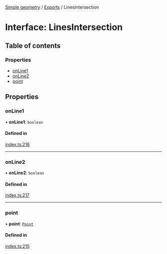 [Simple geometry](../README.md) / [Exports](../modules.md) / LinesIntersection

# Interface: LinesIntersection

## Table of contents

### Properties

- [onLine1](LinesIntersection.md#online1)
- [onLine2](LinesIntersection.md#online2)
- [point](LinesIntersection.md#point)

## Properties

### onLine1

• **onLine1**: `boolean`

#### Defined in

[index.ts:216](https://github.com/RodionNikolaev/simple-geometry/blob/bed2868/src/index.ts#L216)

___

### onLine2

• **onLine2**: `boolean`

#### Defined in

[index.ts:217](https://github.com/RodionNikolaev/simple-geometry/blob/bed2868/src/index.ts#L217)

___

### point

• **point**: [`Point`](../classes/Point.md)

#### Defined in

[index.ts:215](https://github.com/RodionNikolaev/simple-geometry/blob/bed2868/src/index.ts#L215)
